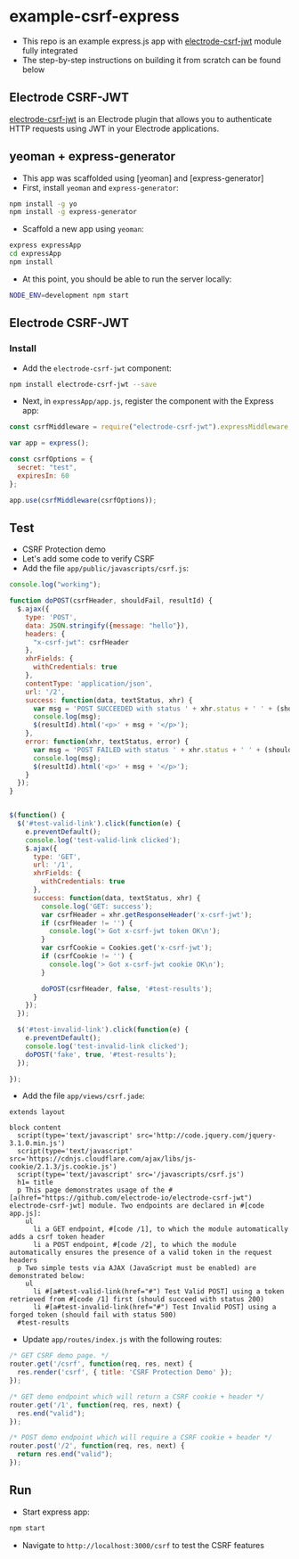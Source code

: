 # example-csrf-express
* This repo is an example express.js app with [electrode-csrf-jwt] module fully integrated
* The step-by-step instructions on building it from scratch can be found below

## Electrode CSRF-JWT
[electrode-csrf-jwt] is an Electrode plugin that allows you to authenticate HTTP requests using JWT in your Electrode applications.

## yeoman + express-generator
* This app was scaffolded using [yeoman] and [express-generator]
* First, install `yeoman` and `express-generator`:

```bash
npm install -g yo
npm install -g express-generator
```

* Scaffold a new app using `yeoman`:

```bash
express expressApp
cd expressApp
npm install
```

* At this point, you should be able to run the server locally:

```bash
NODE_ENV=development npm start
```

## Electrode CSRF-JWT

### Install
* Add the `electrode-csrf-jwt` component:

```bash
npm install electrode-csrf-jwt --save
```

* Next, in `expressApp/app.js`, register the component with the Express app:

```javascript
const csrfMiddleware = require("electrode-csrf-jwt").expressMiddleware;

var app = express();

const csrfOptions = {
  secret: "test",
  expiresIn: 60
};

app.use(csrfMiddleware(csrfOptions));

```

## Test
* CSRF Protection demo
* Let's add some code to verify CSRF
* Add the file `app/public/javascripts/csrf.js`:

```js
console.log("working");

function doPOST(csrfHeader, shouldFail, resultId) {
  $.ajax({
    type: 'POST',
    data: JSON.stringify({message: "hello"}),
    headers: {
      "x-csrf-jwt": csrfHeader
    },
    xhrFields: {
      withCredentials: true
    },
    contentType: 'application/json',
    url: '/2',
    success: function(data, textStatus, xhr) {
      var msg = 'POST SUCCEEDED with status ' + xhr.status + ' ' + (shouldFail ? 'but expected error' : 'as expected');
      console.log(msg);
      $(resultId).html('<p>' + msg + '</p>');
    },
    error: function(xhr, textStatus, error) {
      var msg = 'POST FAILED with status ' + xhr.status + ' ' + (shouldFail ? 'as expected' : 'but expected success');
      console.log(msg);
      $(resultId).html('<p>' + msg + '</p>');
    }
  });
}


$(function() {
  $('#test-valid-link').click(function(e) {
    e.preventDefault();
    console.log('test-valid-link clicked');
    $.ajax({
      type: 'GET',
      url: '/1',
      xhrFields: {
        withCredentials: true
      },
      success: function(data, textStatus, xhr) {
        console.log('GET: success');
        var csrfHeader = xhr.getResponseHeader('x-csrf-jwt');
        if (csrfHeader != '') {
          console.log('> Got x-csrf-jwt token OK\n');
        }
        var csrfCookie = Cookies.get('x-csrf-jwt');
        if (csrfCookie != '') {
          console.log('> Got x-csrf-jwt cookie OK\n');
        }

        doPOST(csrfHeader, false, '#test-results');
      }
    });
  });

  $('#test-invalid-link').click(function(e) {
    e.preventDefault();
    console.log('test-invalid-link clicked');
    doPOST('fake', true, '#test-results');
  });

});
```

* Add the file `app/views/csrf.jade`:

```
extends layout

block content
  script(type='text/javascript' src='http://code.jquery.com/jquery-3.1.0.min.js')
  script(type='text/javascript' src='https://cdnjs.cloudflare.com/ajax/libs/js-cookie/2.1.3/js.cookie.js')
  script(type='text/javascript' src='/javascripts/csrf.js')
  h1= title
  p This page demonstrates usage of the #[a(href="https://github.com/electrode-io/electrode-csrf-jwt") electrode-csrf-jwt] module. Two endpoints are declared in #[code app.js]:
    ul
      li a GET endpoint, #[code /1], to which the module automatically adds a csrf token header
      li a POST endpoint, #[code /2], to which the module automatically ensures the presence of a valid token in the request headers
  p Two simple tests via AJAX (JavaScript must be enabled) are demonstrated below:
    ul
      li #[a#test-valid-link(href="#") Test Valid POST] using a token retrieved from #[code /1] first (should succeed with status 200)
      li #[a#test-invalid-link(href="#") Test Invalid POST] using a forged token (should fail with status 500)
  #test-results
```

* Update `app/routes/index.js` with the following routes:

```js
/* GET CSRF demo page. */
router.get('/csrf', function(req, res, next) {
  res.render('csrf', { title: 'CSRF Protection Demo' });
});

/* GET demo endpoint which will return a CSRF cookie + header */
router.get('/1', function(req, res, next) {
  res.end("valid");
});

/* POST demo endpoint which will require a CSRF cookie + header */
router.post('/2', function(req, res, next) {
  return res.end("valid");
});
```

## Run
* Start express app:

```bash
npm start

```

* Navigate to `http://localhost:3000/csrf` to test the CSRF features

[electrode-csrf-jwt]: https://github.com/electrode-io/electrode-csrf-jwt